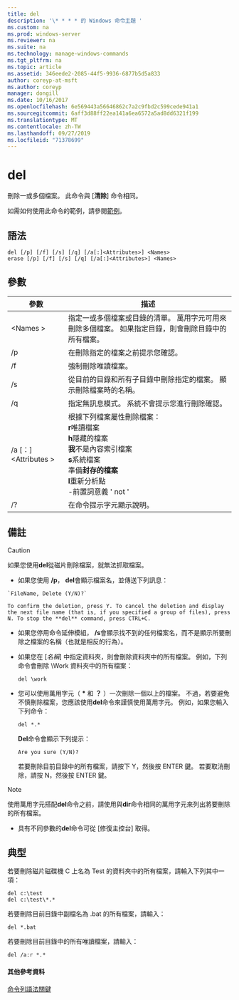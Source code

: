 ```yaml
---
title: del
description: '\* * * * 的 Windows 命令主題 '
ms.custom: na
ms.prod: windows-server
ms.reviewer: na
ms.suite: na
ms.technology: manage-windows-commands
ms.tgt_pltfrm: na
ms.topic: article
ms.assetid: 346eede2-2085-44f5-9936-6877b5d5a833
author: coreyp-at-msft
ms.author: coreyp
manager: dongill
ms.date: 10/16/2017
ms.openlocfilehash: 6e569443a56646862c7a2c9fbd2c599cede941a1
ms.sourcegitcommit: 6aff3d88ff22ea141a6ea6572a5ad8dd6321f199
ms.translationtype: MT
ms.contentlocale: zh-TW
ms.lasthandoff: 09/27/2019
ms.locfileid: "71378699"
---
```

# <a name="del"></a>del



刪除一或多個檔案。 此命令與 [**清除**] 命令相同。

如需如何使用此命令的範例，請參閱[範例](#BKMK_examples)。

## <a name="syntax"></a>語法

```
del [/p] [/f] [/s] [/q] [/a[:]<Attributes>] <Names>
erase [/p] [/f] [/s] [/q] [/a[:]<Attributes>] <Names>
```

## <a name="parameters"></a>參數

|參數|描述|
|---------|-----------|
|\<Names >|指定一或多個檔案或目錄的清單。 萬用字元可用來刪除多個檔案。 如果指定目錄，則會刪除目錄中的所有檔案。|
|/p|在刪除指定的檔案之前提示您確認。|
|/f|強制刪除唯讀檔案。|
|/s|從目前的目錄和所有子目錄中刪除指定的檔案。 顯示刪除檔案時的名稱。|
|/q|指定無訊息模式。 系統不會提示您進行刪除確認。|
|/a [：] \<Attributes >|根據下列檔案屬性刪除檔案：</br>**r**唯讀檔案</br>**h**隱藏的檔案</br>**我**不是內容索引檔案</br>**s**系統檔案</br>準備**封存的檔案**</br>**l**重新分析點</br>-前置詞意義 ' not '|
|/?|在命令提示字元顯示說明。|

## <a name="remarks"></a>備註

> [!CAUTION]
> 如果您使用**del**從磁片刪除檔案，就無法抓取檔案。
> -   如果您使用 **/p**， **del**會顯示檔案名，並傳送下列訊息：

    `FileName, Delete (Y/N)?`

    To confirm the deletion, press Y. To cancel the deletion and display the next file name (that is, if you specified a group of files), press N. To stop the **del** command, press CTRL+C.
- 如果您停用命令延伸模組， **/s**會顯示找不到的任何檔案名，而不是顯示所要刪除之檔案的名稱（也就是相反的行為）。
- 如果您在 [*名稱*] 中指定資料夾，則會刪除資料夾中的所有檔案。 例如，下列命令會刪除 \Work 資料夾中的所有檔案：  
  ```
  del \work
  ```  
- 您可以使用萬用字元（ **&#42;** 和 **？** ）一次刪除一個以上的檔案。 不過，若要避免不慎刪除檔案，您應該使用**del**命令來謹慎使用萬用字元。 例如，如果您輸入下列命令：  
  ```
  del *.*
  ```  
  **Del**命令會顯示下列提示：

  `Are you sure (Y/N)?`

  若要刪除目前目錄中的所有檔案，請按下 Y，然後按 ENTER 鍵。 若要取消刪除，請按 N，然後按 ENTER 鍵。

> [!NOTE]
> 使用萬用字元搭配**del**命令之前，請使用與**dir**命令相同的萬用字元來列出將要刪除的所有檔案。
> -   具有不同參數的**del**命令可從 [修復主控台] 取得。

## <a name="BKMK_examples"></a>典型

若要刪除磁片磁碟機 C 上名為 Test 的資料夾中的所有檔案，請輸入下列其中一項：
```
del c:\test
del c:\test\*.*
```
若要刪除目前目錄中副檔名為 .bat 的所有檔案，請輸入：
```
del *.bat
```
若要刪除目前目錄中的所有唯讀檔案，請輸入：
```
del /a:r *.*
```

#### <a name="additional-references"></a>其他參考資料

[命令列語法關鍵](command-line-syntax-key.md)
